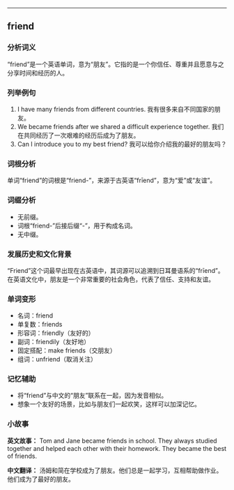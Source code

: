 
---------------
## friend
### 分析词义
“friend”是一个英语单词，意为“朋友”。它指的是一个你信任、尊重并且愿意与之分享时间和经历的人。

### 列举例句
1. I have many friends from different countries.
   我有很多来自不同国家的朋友。
2. We became friends after we shared a difficult experience together.
   我们在共同经历了一次艰难的经历后成为了朋友。
3. Can I introduce you to my best friend?
   我可以给你介绍我的最好的朋友吗？

### 词根分析
单词“friend”的词根是“friend-”，来源于古英语“frīend”，意为“爱”或“友谊”。

### 词缀分析
- 无前缀。
- 词根“friend-”后接后缀“-”，用于构成名词。
- 无中缀。

### 发展历史和文化背景
“Friend”这个词最早出现在古英语中，其词源可以追溯到日耳曼语系的“frīend”。在英语文化中，朋友是一个非常重要的社会角色，代表了信任、支持和友谊。

### 单词变形
- 名词：friend
- 单复数：friends
- 形容词：friendly（友好的）
- 副词：friendily（友好地）
- 固定搭配：make friends（交朋友）
- 组词：unfriend（取消关注）

### 记忆辅助
- 将“friend”与中文的“朋友”联系在一起，因为发音相似。
- 想象一个友好的场景，比如与朋友们一起欢笑，这样可以加深记忆。

### 小故事
**英文故事：**
Tom and Jane became friends in school. They always studied together and helped each other with their homework. They became the best of friends.

**中文翻译：**
汤姆和简在学校成为了朋友。他们总是一起学习，互相帮助做作业。他们成为了最好的朋友。

